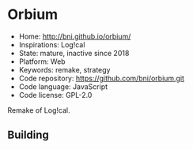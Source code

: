 # Orbium

- Home: http://bni.github.io/orbium/
- Inspirations: Log!cal
- State: mature, inactive since 2018
- Platform: Web
- Keywords: remake, strategy
- Code repository: https://github.com/bni/orbium.git
- Code language: JavaScript
- Code license: GPL-2.0

Remake of Log!cal.

## Building
